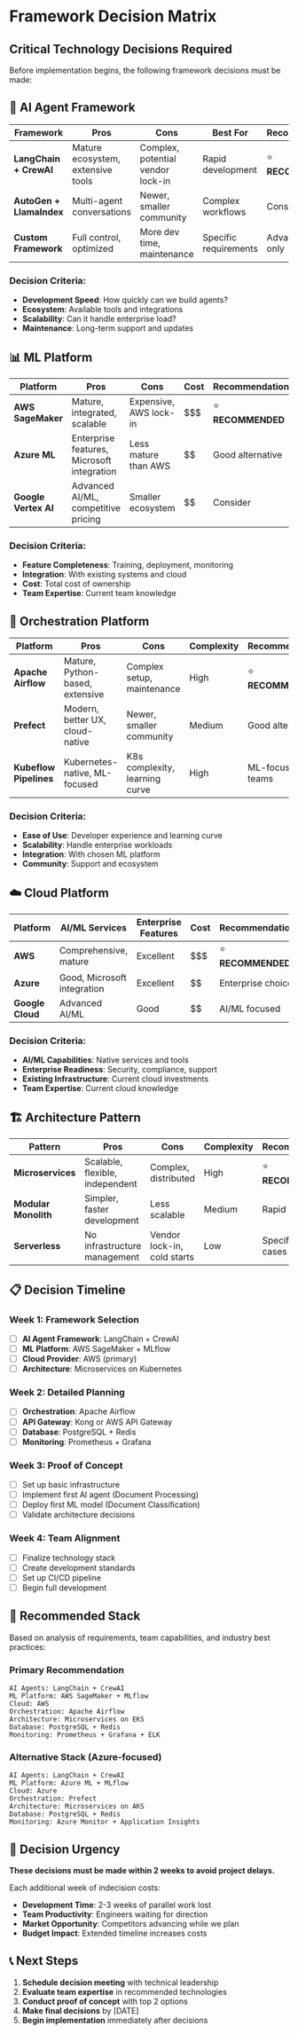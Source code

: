 # Framework Decision Matrix

## Critical Technology Decisions Required

Before implementation begins, the following framework decisions must be made:

## 🤖 AI Agent Framework

| **Framework** | **Pros** | **Cons** | **Best For** | **Recommendation** |
|---------------|----------|----------|--------------|-------------------|
| **LangChain + CrewAI** | Mature ecosystem, extensive tools | Complex, potential vendor lock-in | Rapid development | ⭐ **RECOMMENDED** |
| **AutoGen + LlamaIndex** | Multi-agent conversations | Newer, smaller community | Complex workflows | Consider |
| **Custom Framework** | Full control, optimized | More dev time, maintenance | Specific requirements | Advanced teams only |

### Decision Criteria:
- **Development Speed**: How quickly can we build agents?
- **Ecosystem**: Available tools and integrations
- **Scalability**: Can it handle enterprise load?
- **Maintenance**: Long-term support and updates

## 📊 ML Platform

| **Platform** | **Pros** | **Cons** | **Cost** | **Recommendation** |
|--------------|----------|----------|----------|-------------------|
| **AWS SageMaker** | Mature, integrated, scalable | Expensive, AWS lock-in | $$$ | ⭐ **RECOMMENDED** |
| **Azure ML** | Enterprise features, Microsoft integration | Less mature than AWS | $$ | Good alternative |
| **Google Vertex AI** | Advanced AI/ML, competitive pricing | Smaller ecosystem | $$ | Consider |

### Decision Criteria:
- **Feature Completeness**: Training, deployment, monitoring
- **Integration**: With existing systems and cloud
- **Cost**: Total cost of ownership
- **Team Expertise**: Current team knowledge

## 🔄 Orchestration Platform

| **Platform** | **Pros** | **Cons** | **Complexity** | **Recommendation** |
|--------------|----------|----------|----------------|-------------------|
| **Apache Airflow** | Mature, Python-based, extensive | Complex setup, maintenance | High | ⭐ **RECOMMENDED** |
| **Prefect** | Modern, better UX, cloud-native | Newer, smaller community | Medium | Good alternative |
| **Kubeflow Pipelines** | Kubernetes-native, ML-focused | K8s complexity, learning curve | High | ML-focused teams |

### Decision Criteria:
- **Ease of Use**: Developer experience and learning curve
- **Scalability**: Handle enterprise workloads
- **Integration**: With chosen ML platform
- **Community**: Support and ecosystem

## ☁️ Cloud Platform

| **Platform** | **AI/ML Services** | **Enterprise Features** | **Cost** | **Recommendation** |
|--------------|-------------------|------------------------|----------|-------------------|
| **AWS** | Comprehensive, mature | Excellent | $$$ | ⭐ **RECOMMENDED** |
| **Azure** | Good, Microsoft integration | Excellent | $$ | Enterprise choice |
| **Google Cloud** | Advanced AI/ML | Good | $$ | AI/ML focused |

### Decision Criteria:
- **AI/ML Capabilities**: Native services and tools
- **Enterprise Readiness**: Security, compliance, support
- **Existing Infrastructure**: Current cloud investments
- **Team Expertise**: Current cloud knowledge

## 🏗️ Architecture Pattern

| **Pattern** | **Pros** | **Cons** | **Complexity** | **Recommendation** |
|-------------|----------|----------|----------------|-------------------|
| **Microservices** | Scalable, flexible, independent | Complex, distributed | High | ⭐ **RECOMMENDED** |
| **Modular Monolith** | Simpler, faster development | Less scalable | Medium | Rapid prototyping |
| **Serverless** | No infrastructure management | Vendor lock-in, cold starts | Low | Specific use cases |

## 📋 Decision Timeline

### Week 1: Framework Selection
- [ ] **AI Agent Framework**: LangChain + CrewAI
- [ ] **ML Platform**: AWS SageMaker + MLflow
- [ ] **Cloud Provider**: AWS (primary)
- [ ] **Architecture**: Microservices on Kubernetes

### Week 2: Detailed Planning
- [ ] **Orchestration**: Apache Airflow
- [ ] **API Gateway**: Kong or AWS API Gateway
- [ ] **Database**: PostgreSQL + Redis
- [ ] **Monitoring**: Prometheus + Grafana

### Week 3: Proof of Concept
- [ ] Set up basic infrastructure
- [ ] Implement first AI agent (Document Processing)
- [ ] Deploy first ML model (Document Classification)
- [ ] Validate architecture decisions

### Week 4: Team Alignment
- [ ] Finalize technology stack
- [ ] Create development standards
- [ ] Set up CI/CD pipeline
- [ ] Begin full development

## 🎯 Recommended Stack

Based on analysis of requirements, team capabilities, and industry best practices:

### **Primary Recommendation**
```
AI Agents: LangChain + CrewAI
ML Platform: AWS SageMaker + MLflow
Cloud: AWS
Orchestration: Apache Airflow
Architecture: Microservices on EKS
Database: PostgreSQL + Redis
Monitoring: Prometheus + Grafana + ELK
```

### **Alternative Stack (Azure-focused)**
```
AI Agents: LangChain + CrewAI
ML Platform: Azure ML + MLflow
Cloud: Azure
Orchestration: Prefect
Architecture: Microservices on AKS
Database: PostgreSQL + Redis
Monitoring: Azure Monitor + Application Insights
```

## 🚨 Decision Urgency

**These decisions must be made within 2 weeks to avoid project delays.**

Each additional week of indecision costs:
- **Development Time**: 2-3 weeks of parallel work lost
- **Team Productivity**: Engineers waiting for direction
- **Market Opportunity**: Competitors advancing while we plan
- **Budget Impact**: Extended timeline increases costs

## 📞 Next Steps

1. **Schedule decision meeting** with technical leadership
2. **Evaluate team expertise** in recommended technologies
3. **Conduct proof of concept** with top 2 options
4. **Make final decisions** by [DATE]
5. **Begin implementation** immediately after decisions